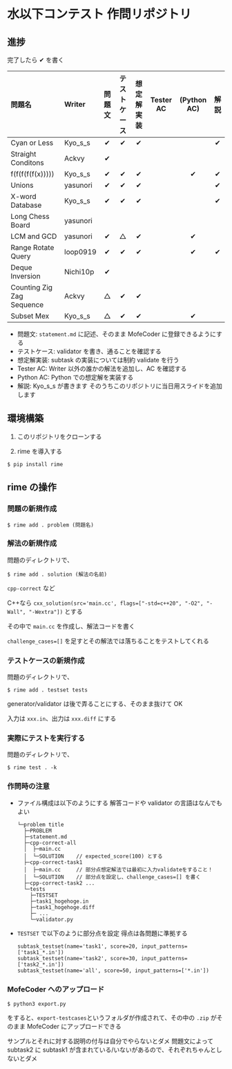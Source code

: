 # 水以下コンテスト 作問リポジトリ

## 進捗

完了したら ✔ を書く

| 問題名                    | Writer   | 問題文 | テストケース | 想定解実装 | Tester AC | (Python AC) | 解説 |
| :------------------------ | :------- | :----: | :----------: | :--------: | :-------: | :---------: | :--: |
| Cyan or Less              | Kyo_s_s  |   ✔    |      ✔       |     ✔      |           |             |  ✔   |
| Straight Conditons        | Ackvy    |   ✔    |              |            |           |             |      |
| f(f(f(f(f(x)))))          | Kyo_s_s  |   ✔    |      ✔       |     ✔      |           |      ✔      |  ✔   |
| Unions                    | yasunori |   ✔    |      ✔       |     ✔      |           |             |  ✔   |
| X-word Database           | Kyo_s_s  |   ✔    |      ✔       |     ✔      |           |             |  ✔   |
| Long Chess Board          | yasunori |        |              |            |           |             |      |
| LCM and GCD               | yasunori |   ✔    |      △       |     ✔      |           |      ✔      |      |
| Range Rotate Query        | loop0919 |   ✔    |      ✔       |     ✔      |           |      ✔      |  ✔   |
| Deque Inversion           | Nichi10p |   ✔    |              |            |           |             |      |
| Counting Zig Zag Sequence | Ackvy    |   △    |      ✔       |     ✔      |           |             |      |
| Subset Mex                | Kyo_s_s  |   △    |      ✔       |     ✔      |           |      ✔      |      |

- 問題文: `statement.md` に記述、そのまま MofeCoder に登録できるようにする
- テストケース: validator を書き、通ることを確認する
- 想定解実装: subtask の実装については制約 validate を行う
- Tester AC: Writer 以外の誰かの解法を追加し、AC を確認する
- Python AC: Python での想定解を実装する
- 解説: Kyo_s_s が書きます そのうちこのリポジトリに当日用スライドを追加します

## 環境構築

1. このリポジトリをクローンする

1. rime を導入する

```
$ pip install rime
```

## rime の操作

### 問題の新規作成

```
$ rime add . problem (問題名)
```

### 解法の新規作成

問題のディレクトリで、

```
$ rime add . solution (解法の名前)
```

`cpp-correct` など

C++なら `cxx_solution(src='main.cc', flags=["-std=c++20", "-O2", "-Wall", "-Wextra"])` とする

その中で `main.cc` を作成し、解法コードを書く

`challenge_cases=[]` を足すとその解法では落ちることをテストしてくれる

### テストケースの新規作成

問題のディレクトリで、

```
$ rime add . testset tests
```

generator/validator は後で弄ることにする、そのまま抜けて OK

入力は `xxx.in`、出力は `xxx.diff` にする

### 実際にテストを実行する

問題のディレクトリで、

```
$ rime test . -k
```

### 作問時の注意

- ファイル構成は以下のようにする 解答コードや validator の言語はなんでもよい
  ```
  └─problem title
    ├─PROBLEM
    ├─statement.md
    ├─cpp-correct-all
    │  ├─main.cc
    │  └─SOLUTION    // expected_score(100) とする
    ├─cpp-correct-task1
    │  ├─main.cc     // 部分点想定解法では最初に入力validateをすること！
    │  └─SOLUTION    // 部分点を設定し、challenge_cases=[] を書く
    ├─cpp-correct-task2 ...
    └─tests
      ├─TESTSET
      ├─task1_hogehoge.in
      ├─task1_hogehoge.diff
      ├─ ...
      └─validator.py
  ```
- `TESTSET` で以下のように部分点を設定 得点は各問題に準拠する
  ```
  subtask_testset(name='task1', score=20, input_patterns=['task1_*.in'])
  subtask_testset(name='task2', score=30, input_patterns=['task2_*.in'])
  subtask_testset(name='all', score=50, input_patterns=['*.in'])
  ```

### MofeCoder へのアップロード

```
$ python3 export.py
```

をすると、`export-testcases`というフォルダが作成されて、その中の `.zip` がそのまま MofeCoder にアップロードできる

サンプルとそれに対する説明の付与は自分でやらないとダメ
問題文によって subtask2 に subtask1 が含まれている/いないがあるので、それぞれちゃんとしないとダメ
